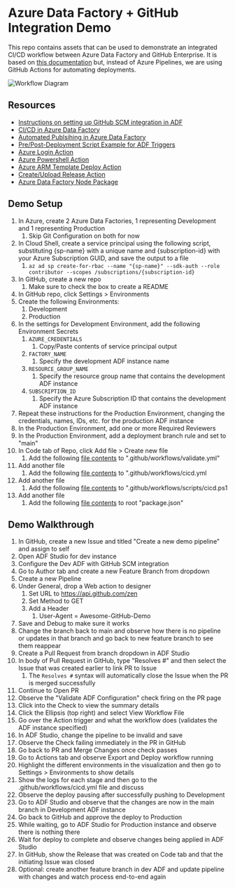 # Azure Data Factory + GitHub Integration Demo
This repo contains assets that can be used to demonstrate an integrated CI/CD workflow between Azure Data Factory and GitHub Enterprise. It is based on [this documentation](https://docs.microsoft.com/en-us/azure/data-factory/continuous-integration-delivery-improvements) but, instead of Azure Pipelines, we are using GitHub Actions for automating deployments.

![Workflow Diagram](https://docs.microsoft.com/en-us/azure/data-factory/media/continuous-integration-deployment-improvements/new-ci-cd-flow.png)

## Resources
* [Instructions on setting up GitHub SCM integration in ADF](https://docs.microsoft.com/en-us/azure/data-factory/source-control#author-with-github-integration)
* [CI/CD in Azure Data Factory](https://docs.microsoft.com/en-us/azure/data-factory/continuous-integration-deployment)
* [Automated Publsihing in Azure Data Factory](https://docs.microsoft.com/en-us/azure/data-factory/continuous-integration-delivery-improvements)
* [Pre/Post-Deployment Script Example for ADF Triggers](https://docs.microsoft.com/en-us/azure/data-factory/continuous-integration-deployment#script)
* [Azure Login Action](https://github.com/marketplace/actions/azure-login)
* [Azure Powershell Action](https://github.com/marketplace/actions/azure-powershell-action)
* [Azure ARM Template Deploy Action](https://github.com/marketplace/actions/deploy-azure-resource-manager-arm-template)
* [Create/Upload Release Action](https://github.com/marketplace/actions/create-release)
* [Azure Data Factory Node Package](https://www.npmjs.com/package/@microsoft/azure-data-factory-utilities)

## Demo Setup
1. In Azure, create 2 Azure Data Factories, 1 representing Development and 1 representing Production
   1. Skip Git Configuration on both for now
1. In Cloud Shell, create a service principal using the following script, substituting {sp-name} with a unique name and {subscription-id} with your Azure Subscription GUID, and save the output to a file
   1. `az ad sp create-for-rbac --name "{sp-name}" --sdk-auth --role contributor --scopes /subscriptions/{subscription-id}`
1. In GitHub, create a new repo
   1. Make sure to check the box to create a README
1. In GitHub repo, click Settings > Environments
1. Create the following Environments:
   1. Development
   1. Production
1. In the settings for Development Environment, add the following Environment Secrets
   1. `AZURE_CREDENTIALS`
	    1. Copy/Paste contents of service principal output
   1. `FACTORY_NAME`
      1. Specify the development ADF instance name
   1. `RESOURCE_GROUP_NAME`
      1. Specify the resource group name that contains the development ADF instance
   1. `SUBSCRIPTION_ID`
      1. Specify the Azure Subscription ID that contains the development ADF instance
1. Repeat these instructions for the Production Environment, changing the credentials, names, IDs, etc. for the production ADF instance
1. In the Production Environment, add one or more Required Reviewers
1. In the Production Environment, add a deployment branch rule and set to "main"
1. In Code tab of Repo, click Add file > Create new file
   1. Add the following [file contents](https://raw.githubusercontent.com/nkpatterson/adf-gh-integration-demo/main/.github/workflows/validate.yml?token=AACCAMOW6O66FEES3KRRYCLBF7I3S) to ".github/workflows/validate.yml"
1. Add another file
   1. Add the following [file contents](https://raw.githubusercontent.com/nkpatterson/adf-gh-integration-demo/main/.github/workflows/cicd.yml?token=AACCAMMJDVKDSXLHIXLRA6LBF7JBK) to ".github/workflows/cicd.yml
1. Add another file
   1. Add the following [file contents](https://raw.githubusercontent.com/nkpatterson/adf-gh-integration-demo/main/.github/workflows/scripts/cicd.ps1?token=AACCAMMD4F5JJZJ4ZRH3IC3BF7JDM) to ".github/workflows/scripts/cicd.ps1
1. Add another file
   1. Add the following [file contents](https://raw.githubusercontent.com/nkpatterson/adf-gh-integration-demo/main/package.json?token=AACCAMOAWEC67ZATT3NP5EDBGDGGU) to root "package.json"

## Demo Walkthrough
1. In GitHub, create a new Issue and titled "Create a new demo pipeline" and assign to self
1. Open ADF Studio for dev instance
1. Configure the Dev ADF with GitHub SCM integration
1. Go to Author tab and create a new Feature Branch from dropdown
1. Create a new Pipeline
1. Under General, drop a Web action to designer
    1. Set URL to https://api.github.com/zen
    1. Set Method to GET
    1. Add a Header
        1. User-Agent = Awesome-GitHub-Demo
1. Save and Debug to make sure it works
1. Change the branch back to main and observe how there is no pipeline or updates in that branch and go back to new feature branch to see them reappear
1. Create a Pull Request from branch dropdown in ADF Studio
1. In body of Pull Request in GitHub, type "Resolves #" and then select the Issue that was created earlier to link PR to Issue
   1. The `Resolves #` syntax will automatically close the Issue when the PR is merged successfully
3. Continue to Open PR 
4. Observe the "Validate ADF Configuration" check firing on the PR page
5. Click into the Check to view the summary details
6. Click the Ellipsis (top right) and select View Workflow File
7. Go over the Action trigger and what the workflow does (validates the ADF instance specified)
8. In ADF Studio, change the pipeline to be invalid and save
9. Observe the Check failing immediately in the PR in GitHub
10. Go back to PR and Merge Changes once check passes
11. Go to Actions tab and observe Export and Deploy workflow running
12. Highlight the different environments in the visualization and then go to Settings > Environments to show details
13. Show the logs for each stage and then go to the .github/workflows/cicd.yml file and discuss
14. Observe the deploy pausing after successfully pushing to Development
15. Go to ADF Studio and observe that the changes are now in the main branch in Development ADF instance
16. Go back to GitHub and approve the deploy to Production
17. While waiting, go to ADF Studio for Production instance and observe there is nothing there
18. Wait for deploy to complete and observe changes being applied in ADF Studio
19. In GitHub, show the Release that was created on Code tab and that the initiating Issue was closed
20. Optional: create another feature branch in dev ADF and update pipeline with changes and watch process end-to-end again
